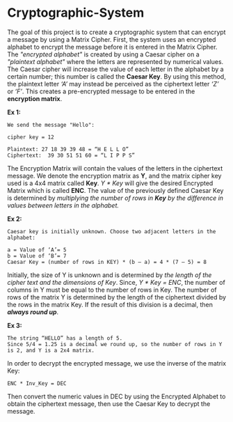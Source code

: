 # Cryptographic-System

The goal of this project is to create a cryptographic system that can encrypt a message by using a Matrix Cipher. First, the system uses an encrypted alphabet to encrypt the message before it is entered in the Matrix Cipher. The *"encrypted alphabet"* is created by using a Caesar cipher on a *"plaintext alphabet"* where the letters are represented by numerical values. The Caesar cipher will increase the value of each letter in the alphabet by a certain number; this number is called the **Caesar Key**. By using this method, the plaintext letter *‘A’* may instead be perceived as the ciphertext letter *‘Z’* or *‘F’*. This creates a pre-encrypted message to be entered in the **encryption matrix**.

**Ex 1:** 
	
	We send the message "Hello":
	
	cipher key = 12
	
	Plaintext: 27 18 39 39 48 = “H E L L O”
	Ciphertext:  39 30 51 51 60 = “L I P P S”

The Encryption Matrix will contain the values of the letters in the ciphertext message. We denote the encryption matrix as **Y**, and the matrix cipher key used is a 4x4 matrix called **Key**. *Y * Key* will give the desired Encrypted Matrix which is called **ENC**. The value of the previously defined Caesar Key is determined by *multiplying the number of rows in **Key** by the difference in values between letters in the alphabet.*

**Ex 2:**
	
	Caesar key is initially unknown. Choose two adjacent letters in the alphabet:

	a = Value of ‘A’= 5 
	b = Value of ‘B’= 7
	Caesar Key = (number of rows in KEY) * (b – a) = 4 * (7 – 5) = 8 


Initially, the size of Y is unknown and is determined by *the length of the cipher text and the dimensions of Key*. Since, *Y * Key = ENC*, the number of columns in Y must be equal to the number of rows in Key. The number of rows of the matrix Y is determined by the length of the ciphertext divided by the rows in the matrix Key. If the result of this division is a decimal, then ***always round up***.


**Ex 3:**

	The string “HELLO” has a length of 5.
	Since 5/4 = 1.25 is a decimal we round up, so the number of rows in Y is 2, and Y is a 2x4 matrix.

In order to decrypt the encrypted message, we use the inverse of the matrix Key:

	ENC * Inv_Key = DEC

Then convert the numeric values in DEC by using the Encrypted Alphabet to obtain the ciphertext message, then use the Caesar Key to decrypt the message.
